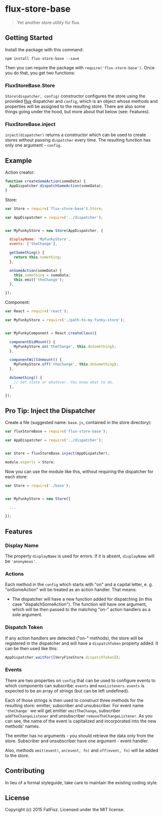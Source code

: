 # flux-store-base

> Yet another store utility for flux.

## Getting Started

Install the package with this command:
```shell
npm install flux-store-base --save
```

Then you can require the package with `require('flux-store-base')`. Once you do that, you get two functions:

### FluxStoreBase.Store

`Store(dispatcher, config)` constructor configures the store using the provided [flux](https://github.com/facebook/flux) dispatcher and `config`, which is an object whose methods and properties will be assigned to the resulting store.
There are also some things going under the hood, but more about that below (see: Features).

### FluxStoreBase.inject

`inject(dispatcher)` returns a constructor which can be used to create stores without passing `dispatcher` every time. The resulting function has only one argument - `config`.

## Example

Action creator:
```js
function createSomeAction(someData) {
  AppDispatcher.dispatchSomeAction(someData);
}
```

Store:
```js
var Store = require('flux-store-base').Store;

var AppDispatcher = require('../dispatcher');


var MyFunkyStore = new Store(AppDispatcher, {

  displayName: 'MyFunkyStore',
  events: ['theChange'],

  getSomething() {
    return this.something;
  },

  onSomeAction(someData) {
    this.something = someData;
    this.emit('theChange');
  },

});

```

Component:
```js
var React = require('react');

var MyFunkyStore = require('./path-to-my-funky-store');


var MyFunkyComponent = React.createClass({

  componentDidMount() {
    MyFunkyStore.on('theChange', this.doSomething);
  },

  componentWillUnmount() {
    MyFunkyStore.off('theChange', this.doSomething);
  },

  doSomething() {
    // Set state or whatever. You know what to do.
  },

});
```

## Pro Tip: Inject the Dispatcher

Create a file (suggested name: `base.js`, contained in the store directory):
```js
var fluxStoreBase = require('flux-store-base');

var AppDispatcher = require('../dispatcher');


var Store = fluxStoreBase.inject(AppDispatcher);

module.exports = Store;
```

Now you can use the module like this, without requiring the dispatcher for each store:
```js
var Store = require('./base');


var MyFunkyStore = new Store({

  ...

});
```

## Features

### Display Name

The property `displayName` is used for errors. If it is absent, `displayName` will be `'anonymous'`.

### Actions

Each method in the `config` which starts with "on" and a capital letter, e. g. "onSomeAction" will be treated as an action handler.
That means:

* The dispatcher will have a new function added for dispatching (in this case "dispatchSomeAction"). The function will have one argument, which will be then passed to the matching "on-" action handlers as a sole argument.

### Dispatch Token

If any action handlers are detected ("on-" methods), the store will be registered in the dispatcher and will have a `dispatchToken` property added. It can be then used like this:

```js
AppDispatcher.waitFor([VeryFineStore.dispatchToken]);
```

### Events

There are two properties on `config` that can be used to configure events to which components can subscribe: `events` and `maxListeners`.
`events` is expected to be an array of strings (but can be left undefined).

Each of those strings is then used to construct three methods for the resulting store: emitter, subscriber and unsubscriber.
For event name `'theChange'` we will get emitter `emitTheChange`, subscriber `addTheChangeListener` and
unsubscriber `removeTheChangeListener`. As you can see, the name of the event is capitalized and incorporated into the new methods' names.

The emitter has no arguments - you should retrieve the data only from the store.
Subscriber and unsubscriber have one argument - event handler.

Also, methods `emit(event)`, `on(event, fn)` and `off(event, fn)` will be added to the store.

## Contributing
In lieu of a formal styleguide, take care to maintain the existing coding style.

## License
Copyright (c) 2015 FatFisz. Licensed under the MIT license.
